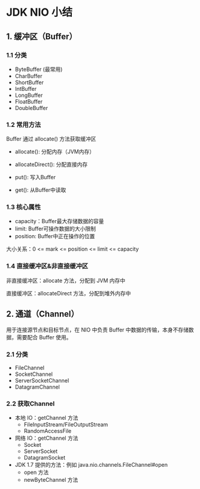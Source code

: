 # JDK NIO 小结

## 1. 缓冲区（Buffer）

### 1.1 分类

- ByteBuffer (最常用)
- CharBuffer
- ShortBuffer
- IntBuffer
- LongBuffer
- FloatBuffer
- DoubleBuffer

### 1.2 常用方法

Buffer 通过 allocate() 方法获取缓冲区

- allocate(): 分配内存（JVM内存）
- allocateDirect(): 分配直接内存

- put(): 写入Buffer
- get(): 从Buffer中读取

### 1.3 核心属性

- capacity：Buffer最大存储数据的容量
- limit: Buffer可操作数据的大小限制
- position: Buffer中正在操作的位置

大小关系：0 <= mark <= position <= limit <= capacity

### 1.4 直接缓冲区&非直接缓冲区

非直接缓冲区：allocate 方法，分配到 JVM 内存中

直接缓冲区：allocateDirect 方法，分配到堆外内存中

## 2. 通道（Channel）

用于连接源节点和目标节点，在 NIO 中负责 Buffer 中数据的传输，本身不存储数据，需要配合 Buffer 使用。

### 2.1 分类

- FileChannel
- SocketChannel
- ServerSocketChannel
- DatagramChannel

### 2.2 获取Channel

- 本地 IO：getChannel 方法
    - FileInputStream/FileOutputStream
    - RandomAccessFile
- 网络 IO：getChannel 方法
    - Socket
    - ServerSocket
    - DatagramSocket
- JDK 1.7 提供的方法：例如 java.nio.channels.FileChannel#open
    - open 方法
    - newByteChannel 方法

